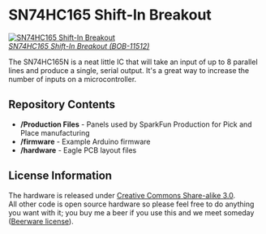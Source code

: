 SN74HC165 Shift-In Breakout
===========================

[![SN74HC165 Shift-In Breakout](https://dlnmh9ip6v2uc.cloudfront.net/images/products/1/1/5/1/2/11512-01_medium.jpg)  
*SN74HC165 Shift-In Breakout (BOB-11512)*](https://www.sparkfun.com/products/11512)

The SN74HC165N is a neat little IC that will take an input of up to 8 parallel lines and produce a single, serial output. It's a great way to increase the number of inputs on a microcontroller.

Repository Contents
-------------------

* **/Production Files** - Panels used by SparkFun Production for Pick and Place manufacturing
* **/firmware** - Example Arduino firmware
* **/hardware** - Eagle PCB layout files

License Information
-------------------

The hardware is released under [Creative Commons Share-alike 3.0](http://creativecommons.org/licenses/by-sa/3.0/).  
All other code is open source hardware so please feel free to do anything you want with it; you buy me a beer if you use this and we meet someday ([Beerware license](http://en.wikipedia.org/wiki/Beerware)).
